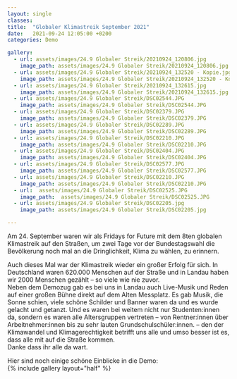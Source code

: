 ```yaml
---
layout: single
classes: 
title:  "Globaler Klimastreik September 2021"
date:   2021-09-24 12:05:00 +0200
categories: Demo

gallery:
  - url: assets/images/24.9 Globaler Streik/20210924_120806.jpg
    image_path: assets/images/24.9 Globaler Streik/20210924_120806.jpg    
  - url: assets/images/24.9 Globaler Streik/20210924_132520 - Kopie.jpg
    image_path: assets/images/24.9 Globaler Streik/20210924_132520 - Kopie.jpg    
  - url: assets/images/24.9 Globaler Streik/20210924_132615.jpg
    image_path: assets/images/24.9 Globaler Streik/20210924_132615.jpg    
  - url: assets/images/24.9 Globaler Streik/DSC02544.JPG
    image_path: assets/images/24.9 Globaler Streik/DSC02544.JPG  
  - url: assets/images/24.9 Globaler Streik/DSC02379.JPG
    image_path: assets/images/24.9 Globaler Streik/DSC02379.JPG    
  - url: assets/images/24.9 Globaler Streik/DSC02289.JPG
    image_path: assets/images/24.9 Globaler Streik/DSC02289.JPG    
  - url: assets/images/24.9 Globaler Streik/DSC02210.JPG
    image_path: assets/images/24.9 Globaler Streik/DSC02210.JPG    
  - url: assets/images/24.9 Globaler Streik/DSC02404.JPG
    image_path: assets/images/24.9 Globaler Streik/DSC02404.JPG    
  - url: assets/images/24.9 Globaler Streik/DSC02577.JPG
    image_path: assets/images/24.9 Globaler Streik/DSC02577.JPG    
  - url: assets/images/24.9 Globaler Streik/DSC02210.JPG
    image_path: assets/images/24.9 Globaler Streik/DSC02210.JPG
  - url:  assets/images/24.9 Globaler Streik/DSC02525.JPG
    image_path:  assets/images/24.9 Globaler Streik/DSC02525.JPG
  - url: assets/images/24.9 Globaler Streik/DSC02205.jpg
    image_path: assets/images/24.9 Globaler Streik/DSC02205.jpg

---
```

Am 24. September waren wir als Fridays for Future mit dem 8ten globalen Klimastreik auf den Straßen, um zwei Tage vor der Bundestagswahl die Bevölkerung noch mal an die Dringlichkeit, Klima zu wählen, zu erinnern. <br>
<p></p>
Auch dieses Mal war der Klimastreik wieder ein großer Erfolg für sich. In Deutschland waren 620.000 Menschen auf der Straße und in Landau haben wir 2000 Menschen gezählt – so viele wie nie zuvor. <br>
Neben dem Demozug gab es bei uns in Landau auch Live-Musik und Reden auf einer großen Bühne direkt auf dem Alten Messplatz. Es gab Musik, die Sonne schien, viele schöne Schilder und Banner waren da und es wurde gelacht und getanzt. Und es waren bei weitem nicht nur Studenten:innen da, sondern es waren alle Altersgruppen vertreten – von Rentner:innen über Arbeitnehmer:innen bis zu sehr lauten Grundschulschüler:innen. – den der Klimawandel und Klimagerechtigkeit betrifft uns alle und umso besser ist es, dass alle mit auf die Straße kommen. <br>
Danke dass ihr alle da wart. 
<p></p>
Hier sind noch einige schöne Einblicke in die Demo: <br>
{% include gallery layout="half" %}

